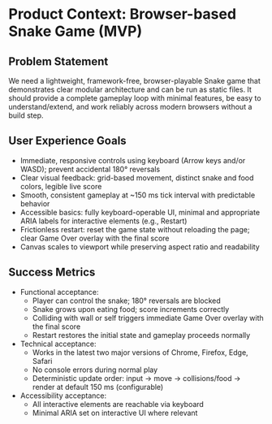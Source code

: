 # Product Context: Browser-based Snake Game (MVP)

## Problem Statement
We need a lightweight, framework-free, browser-playable Snake game that demonstrates clear modular architecture and can be run as static files. It should provide a complete gameplay loop with minimal features, be easy to understand/extend, and work reliably across modern browsers without a build step.

## User Experience Goals
- Immediate, responsive controls using keyboard (Arrow keys and/or WASD); prevent accidental 180° reversals
- Clear visual feedback: grid-based movement, distinct snake and food colors, legible live score
- Smooth, consistent gameplay at ~150 ms tick interval with predictable behavior
- Accessible basics: fully keyboard-operable UI, minimal and appropriate ARIA labels for interactive elements (e.g., Restart)
- Frictionless restart: reset the game state without reloading the page; clear Game Over overlay with the final score
- Canvas scales to viewport while preserving aspect ratio and readability

## Success Metrics
- Functional acceptance:
  - Player can control the snake; 180° reversals are blocked
  - Snake grows upon eating food; score increments correctly
  - Colliding with wall or self triggers immediate Game Over overlay with the final score
  - Restart restores the initial state and gameplay proceeds normally
- Technical acceptance:
  - Works in the latest two major versions of Chrome, Firefox, Edge, Safari
  - No console errors during normal play
  - Deterministic update order: input → move → collisions/food → render at default 150 ms (configurable)
- Accessibility acceptance:
  - All interactive elements are reachable via keyboard
  - Minimal ARIA set on interactive UI where relevant
